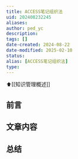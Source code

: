 ```yaml
---
title: ACCESS笔记组织法
uid: 202408232245
aliases: 
author: ped_yc
description: 
tags: []
date-created: 2024-08-22
date-modified: 2025-02-10
status: 
alias: [ACCESS笔记组织法]
type: 
---
```


⬆[[知识管理概述]]

## 前言

## 文章内容

## 总结
